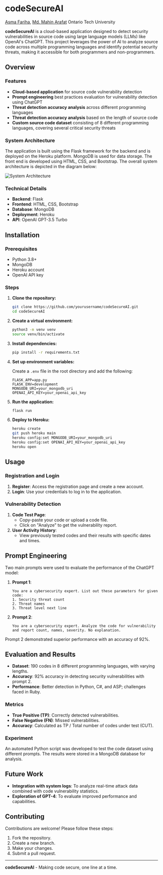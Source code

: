 # codeSecureAI
[Asma Fariha](https://github.com/AsmaFariha),
[Md. Mahin Arafat](https://github.com/mahin12)
Ontario Tech University

**codeSecureAI** is a cloud-based application designed to detect security vulnerabilities in source code using large language models (LLMs) like OpenAI's ChatGPT. This project leverages the power of AI to analyze source code across multiple programming languages and identify potential security threats, making it accessible for both programmers and non-programmers.

## Overview

### Features

- **Cloud-based application** for source code vulnerability detection
- **Prompt engineering** best practices evaluation for vulnerability detection using ChatGPT
- **Threat detection accuracy analysis** across different programming languages
- **Threat detection accuracy analysis** based on the length of source code
- **Custom source code dataset** consisting of 8 different programming languages, covering several critical security threats

### System Architecture

The application is built using the Flask framework for the backend and is deployed on the Heroku platform. MongoDB is used for data storage. The front end is developed using HTML, CSS, and Bootstrap. The overall system architecture is depicted in the diagram below:

![System Architecture](link-to-architecture-diagram)

### Technical Details

- **Backend**: Flask
- **Frontend**: HTML, CSS, Bootstrap
- **Database**: MongoDB
- **Deployment**: Heroku
- **API**: OpenAI GPT-3.5 Turbo

## Installation

### Prerequisites

- Python 3.8+
- MongoDB
- Heroku account
- OpenAI API key

### Steps

1. **Clone the repository:**

   ```bash
   git clone https://github.com/yourusername/codeSecureAI.git
   cd codeSecureAI
   ```

2. **Create a virtual environment:**

   ```bash
   python3 -m venv venv
   source venv/bin/activate
   ```

3. **Install dependencies:**

   ```bash
   pip install -r requirements.txt
   ```

4. **Set up environment variables:**

   Create a `.env` file in the root directory and add the following:

   ```env
   FLASK_APP=app.py
   FLASK_ENV=development
   MONGODB_URI=your_mongodb_uri
   OPENAI_API_KEY=your_openai_api_key
   ```

5. **Run the application:**

   ```bash
   flask run
   ```

6. **Deploy to Heroku:**

   ```bash
   heroku create
   git push heroku main
   heroku config:set MONGODB_URI=your_mongodb_uri
   heroku config:set OPENAI_API_KEY=your_openai_api_key
   heroku open
   ```

## Usage

### Registration and Login

1. **Register**: Access the registration page and create a new account.
2. **Login**: Use your credentials to log in to the application.

### Vulnerability Detection

1. **Code Test Page**: 
   - Copy-paste your code or upload a code file.
   - Click on "Analyze" to get the vulnerability report.
2. **User Activity History**: 
   - View previously tested codes and their results with specific dates and times.

## Prompt Engineering

Two main prompts were used to evaluate the performance of the ChatGPT model:

1. **Prompt 1**: 
   ```
   You are a cybersecurity expert. List out these parameters for given code: 
   1. Security threat count 
   2. Threat names 
   3. Threat level next line
   ```

2. **Prompt 2**: 
   ```
   You are a cybersecurity expert. Analyze the code for vulnerability and report count, names, severity. No explanation.
   ```

Prompt 2 demonstrated superior performance with an accuracy of 92%.

## Evaluation and Results

- **Dataset**: 190 codes in 8 different programming languages, with varying lengths.
- **Accuracy**: 92% accuracy in detecting security vulnerabilities with prompt 2.
- **Performance**: Better detection in Python, C#, and ASP; challenges faced in Ruby.

### Metrics

- **True Positive (TP)**: Correctly detected vulnerabilities.
- **False Negative (FN)**: Missed vulnerabilities.
- **Accuracy**: Calculated as TP / Total number of codes under test (CUT).

### Experiment

An automated Python script was developed to test the code dataset using different prompts. The results were stored in a MongoDB database for analysis.

## Future Work

- **Integration with system logs**: To analyze real-time attack data combined with code vulnerability statistics.
- **Exploration of GPT-4**: To evaluate improved performance and capabilities.

## Contributing

Contributions are welcome! Please follow these steps:

1. Fork the repository.
2. Create a new branch.
3. Make your changes.
4. Submit a pull request.

---

**codeSecureAI** - Making code secure, one line at a time.
